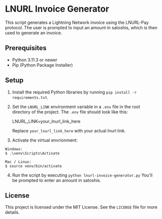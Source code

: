 # LNURL Invoice Generator

This script generates a Lightning Network invoice using the LNURL-Pay protocol. The user is prompted to input an amount in satoshis, which is then used to generate an invoice.

## Prerequisites

- Python 3.11.3 or newer
- Pip (Python Package Installer)

## Setup

1.  Install the required Python libraries by running `pip install -r requirements.txt`.

2.  Set the `LNURL_LINK` environment variable in a `.env` file in the root directory of the project. The `.env` file should look like this:

    LNURL_LINK=your_lnurl_link_here

    Replace `your_lnurl_link_here` with your actual lnurl link.

3.  Activate the virtual envrionment:

```
Windows:
$ .\venv\Scripts\Activate

Mac / Linux:
$ source venv/bin/activate
```

4. Run the script by executing `python lnurl-invoice-generator.py`
   You'll be prompted to enter an amount in satoshis.

## License

This project is licensed under the MIT License. See the `LICENSE` file for more details.
